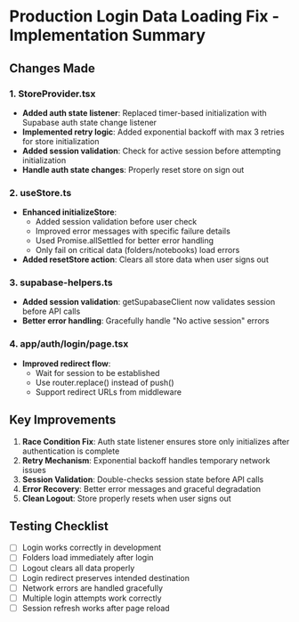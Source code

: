 # Production Login Data Loading Fix - Implementation Summary

## Changes Made

### 1. StoreProvider.tsx

- **Added auth state listener**: Replaced timer-based initialization with Supabase auth state change listener
- **Implemented retry logic**: Added exponential backoff with max 3 retries for store initialization
- **Added session validation**: Check for active session before attempting initialization
- **Handle auth state changes**: Properly reset store on sign out

### 2. useStore.ts

- **Enhanced initializeStore**:
  - Added session validation before user check
  - Improved error messages with specific failure details
  - Used Promise.allSettled for better error handling
  - Only fail on critical data (folders/notebooks) load errors
- **Added resetStore action**: Clears all store data when user signs out

### 3. supabase-helpers.ts

- **Added session validation**: getSupabaseClient now validates session before API calls
- **Better error handling**: Gracefully handle "No active session" errors

### 4. app/auth/login/page.tsx

- **Improved redirect flow**:
  - Wait for session to be established
  - Use router.replace() instead of push()
  - Support redirect URLs from middleware

## Key Improvements

1. **Race Condition Fix**: Auth state listener ensures store only initializes after authentication is complete
2. **Retry Mechanism**: Exponential backoff handles temporary network issues
3. **Session Validation**: Double-checks session state before API calls
4. **Error Recovery**: Better error messages and graceful degradation
5. **Clean Logout**: Store properly resets when user signs out

## Testing Checklist

- [ ] Login works correctly in development
- [ ] Folders load immediately after login
- [ ] Logout clears all data properly
- [ ] Login redirect preserves intended destination
- [ ] Network errors are handled gracefully
- [ ] Multiple login attempts work correctly
- [ ] Session refresh works after page reload

